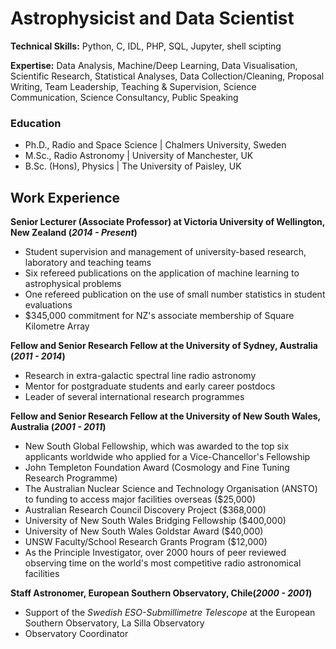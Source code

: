 # Astrophysicist and Data Scientist

**Technical Skills:** Python, C, IDL, PHP, SQL, Jupyter, shell scipting

**Expertise:** Data Analysis, Machine/Deep Learning,  Data Visualisation, Scientific Research, Statistical Analyses, Data Collection/Cleaning, Proposal Writing, Team Leadership, Teaching & Supervision, Science Communication, Science Consultancy, Public Speaking

### Education
- Ph.D., Radio and Space Science | Chalmers University, Sweden								       		
- M.Sc., Radio Astronomy	| University of Manchester, UK	 			        		
- B.Sc. (Hons), Physics | The University of Paisley, UK

## Work Experience

**Senior Lecturer (Associate Professor) at Victoria University of Wellington, New Zealand (_2014 - Present_)**
- Student supervision and management of university-based research, laboratory and teaching teams
- Six refereed publications on the application of machine learning to astrophysical problems
- One refereed publication on the use of small number statistics in student evaluations
- $345,000 commitment for NZ's associate membership of Square Kilometre Array

**Fellow and Senior Research Fellow at the University of Sydney, Australia  (_2011 - 2014_)**
- Research in extra-galactic spectral line radio astronomy
- Mentor for postgraduate students and early career postdocs
- Leader of several international research programmes

**Fellow and Senior Research Fellow at the University of New South Wales, Australia (_2001 - 2011_)**
- New South Global Fellowship, which was awarded to the top six applicants worldwide who applied for a Vice-Chancellor's Fellowship
- John Templeton Foundation Award (Cosmology and Fine Tuning Research Programme)
- The Australian Nuclear Science and Technology Organisation (ANSTO) to funding to access major facilities overseas ($25,000)
- Australian Research Council Discovery Project ($368,000)
- University of New South Wales  Bridging Fellowship ($400,000)
- University of New South Wales Goldstar Award ($40,000)
- UNSW Faculty/School Research Grants Program ($12,000)
- As the Principle Investigator, over 2000 hours  of peer reviewed observing time on the world's most competitive radio astronomical facilities

**Staff Astronomer, European Southern Observatory, Chile(_2000 - 2001_)**
- Support of the <i>Swedish ESO-Submillimetre Telescope</i> at the European Southern Observatory, La Silla Observatory
- Observatory Coordinator
